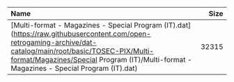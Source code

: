 |Name|Size|
|:---|---:|
|[Multi-format - Magazines - Special Program (IT).dat](https://raw.githubusercontent.com/open-retrogaming-archive/dat-catalog/main/root/basic/TOSEC-PIX/Multi-format/Magazines/Special Program (IT)/Multi-format - Magazines - Special Program (IT).dat)|32315|
